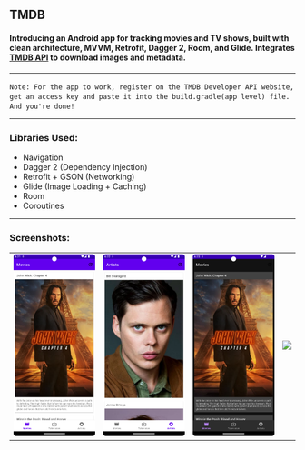 ## TMDB

#### Introducing an Android app for tracking movies and TV shows, built with clean architecture, MVVM, Retrofit, Dagger 2, Room, and Glide. Integrates [TMDB API](https://www.themoviedb.org/documentation/api?language=en-CA) to download images and metadata. 

---

`Note:
For the app to work, register on the TMDB Developer API website, get an access key and paste it into the build.gradle(app level) file. And you're done! 
`

---

### Libraries Used:
* Navigation
* Dagger 2 (Dependency Injection)
* Retrofit + GSON (Networking) 
* Glide (Image Loading + Caching)
* Room
* Coroutines

---

### Screenshots:
| | | | |
|---|---|---|---|
| ![](./screenshots/1.png) | ![](./screenshots/2.png) | ![](./screenshots/3.png) | ![](./screenshots/demo.gif)

